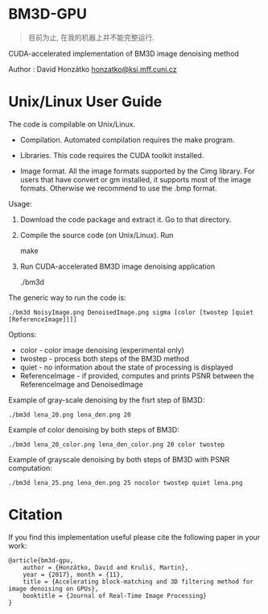 BM3D-GPU
========

> 目前为止, 在我的机器上并不能完整运行.   

CUDA-accelerated implementation of BM3D image denoising method

Author    : David Honzátko <honzatko@ksi.mff.cuni.cz>

# Unix/Linux User Guide

The code is compilable on Unix/Linux. 

- Compilation. 
Automated compilation requires the make program.

- Libraries. 
This code requires the CUDA toolkit installed.

- Image format. 
All the image formats supported by the Cimg library.
For users that have convert or gm installed, it supports most of the image formats. Otherwise we recommend to use the .bmp format.


Usage:

1. Download the code package and extract it. Go to that directory. 

2. Compile the source code (on Unix/Linux).
Run 

    make

3. Run CUDA-accelerated BM3D image denoising application

    ./bm3d

The generic way to run the code is:

    ./bm3d NoisyImage.png DenoisedImage.png sigma [color [twostep [quiet [ReferenceImage]]]]

Options:
- color - color image denoising (experimental only)
- twostep - process both steps of the BM3D method
- quiet - no information about the state of processing is displayed
- ReferenceImage - if provided, computes and prints PSNR between the ReferenceImage and DenoisedImage

Example of gray-scale denoising by the fisrt step of BM3D:

    ./bm3d lena_20.png lena_den.png 20
Example of color denoising by both steps of BM3D:

    ./bm3d lena_20_color.png lena_den_color.png 20 color twostep

Example of grayscale denoising by both steps of BM3D with PSNR computation:

    ./bm3d lena_25.png lena_den.png 25 nocolor twostep quiet lena.png
    
# Citation
If you find this implementation useful please cite the following paper in your work:

    @article{bm3d-gpu,
        author = {Honzátko, David and Kruliš, Martin},
        year = {2017}, month = {11},
        title = {Accelerating block-matching and 3D filtering method for image denoising on GPUs},
        booktitle = {Journal of Real-Time Image Processing}
    }
